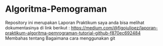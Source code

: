 # Algoritma-Pemograman
Repository ini merupakan Laporan Praktikum saya anda bisa melihat dokumentasinya di link berikut : https://medium.com/@figojulioez/laporan-praktikum-algoritma-pemrograman-tutorial-github-f870ec692484
Membahas tentang Bagaimana cara menggunakan git
